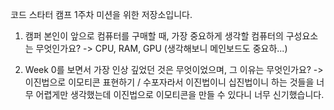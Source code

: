 코드 스타터 캠프 1주차 미션을 위한 저장소입니다.

1. 캠퍼 본인이 앞으로 컴퓨터를 구매할 때, 가장 중요하게 생각할 컴퓨터의 구성요소는 무엇인가요?
-> CPU, RAM, GPU (생각해보니 메인보드도 중요하...)

2. Week 0를 보면서 가장 인상 깊었던 것은 무엇이었으며, 그 이유는 무엇인가요?
-> 이진법으로 이모티콘 표현하기 / 수포자라서 이진법이니 십진법이니 하는 것들을 너무 어렵게만 생각했는데 이진법으로 이모티콘을 만들 수 있다니 너무 신기했습니다.

